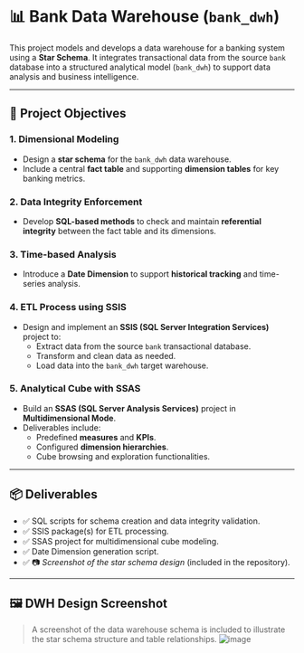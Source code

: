 # 📊 Bank Data Warehouse (`bank_dwh`)

This project models and develops a data warehouse for a banking system using a **Star Schema**. It integrates transactional data from the source `bank` database into a structured analytical model (`bank_dwh`) to support data analysis and business intelligence.

---

## 🎯 Project Objectives

### 1. Dimensional Modeling
- Design a **star schema** for the `bank_dwh` data warehouse.
- Include a central **fact table** and supporting **dimension tables** for key banking metrics.

### 2. Data Integrity Enforcement
- Develop **SQL-based methods** to check and maintain **referential integrity** between the fact table and its dimensions.

### 3. Time-based Analysis
- Introduce a **Date Dimension** to support **historical tracking** and time-series analysis.

### 4. ETL Process using SSIS
- Design and implement an **SSIS (SQL Server Integration Services)** project to:
  - Extract data from the source `bank` transactional database.
  - Transform and clean data as needed.
  - Load data into the `bank_dwh` target warehouse.

### 5. Analytical Cube with SSAS
- Build an **SSAS (SQL Server Analysis Services)** project in **Multidimensional Mode**.
- Deliverables include:
  - Predefined **measures** and **KPIs**.
  - Configured **dimension hierarchies**.
  - Cube browsing and exploration functionalities.

---

## 📦 Deliverables

- ✅ SQL scripts for schema creation and data integrity validation.  
- ✅ SSIS package(s) for ETL processing.  
- ✅ SSAS project for multidimensional cube modeling.  
- ✅ Date Dimension generation script.  
- ✅ 📷 *Screenshot of the star schema design* (included in the repository).

---

## 🖼️ DWH Design Screenshot

> A screenshot of the data warehouse schema is included to illustrate the star schema structure and table relationships.
![image](https://github.com/user-attachments/assets/756eae4e-6cf2-4662-bf54-4f6578162252)
